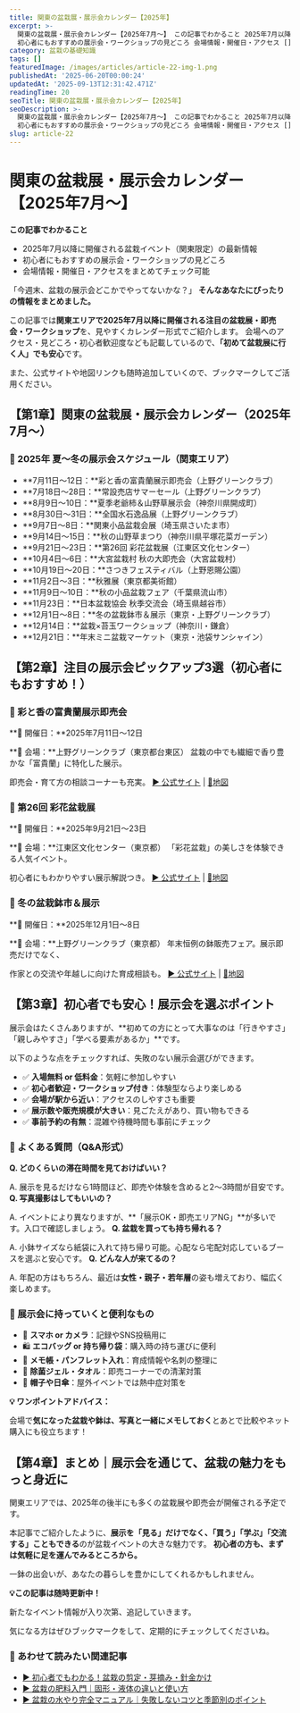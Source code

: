 ```yaml
---
title: 関東の盆栽展・展示会カレンダー【2025年】
excerpt: >-
  関東の盆栽展・展示会カレンダー【2025年7月〜】 この記事でわかること 2025年7月以降に開催される盆栽イベント（関東限定）の最新情報
  初心者にもおすすめの展示会・ワークショップの見どころ 会場情報・開催日・アクセス []
category: 盆栽の基礎知識
tags: []
featuredImage: /images/articles/article-22-img-1.png
publishedAt: '2025-06-20T00:00:24'
updatedAt: '2025-09-13T12:31:42.471Z'
readingTime: 20
seoTitle: 関東の盆栽展・展示会カレンダー【2025年】
seoDescription: >-
  関東の盆栽展・展示会カレンダー【2025年7月〜】 この記事でわかること 2025年7月以降に開催される盆栽イベント（関東限定）の最新情報
  初心者にもおすすめの展示会・ワークショップの見どころ 会場情報・開催日・アクセス []
slug: article-22
---
```

# 関東の盆栽展・展示会カレンダー【2025年7月〜】

**この記事でわかること**

- 2025年7月以降に開催される盆栽イベント（関東限定）の最新情報
- 初心者にもおすすめの展示会・ワークショップの見どころ
- 会場情報・開催日・アクセスをまとめてチェック可能

「今週末、盆栽の展示会どこかでやってないかな？」
**そんなあなたにぴったりの情報をまとめました。**

この記事では**関東エリアで2025年7月以降に開催される注目の盆栽展・即売会・ワークショップ**を、見やすくカレンダー形式でご紹介します。
会場へのアクセス・見どころ・初心者歓迎度なども記載しているので、**「初めて盆栽展に行く人」でも安心**です。

また、公式サイトや地図リンクも随時追加していくので、ブックマークしてご活用ください。

## 【第1章】関東の盆栽展・展示会カレンダー（2025年7月〜）

### 📅 2025年 夏〜冬の展示会スケジュール（関東エリア）

- **7月11日〜12日：**彩と香の富貴蘭展示即売会（上野グリーンクラブ）
- **7月18日〜28日：**常設売店サマーセール（上野グリーンクラブ）
- **8月9日〜10日：**夏季老爺柿＆山野草展示会（神奈川県開成町）
- **8月30日〜31日：**全国水石逸品展（上野グリーンクラブ）
- **9月7日〜8日：**関東小品盆栽会展（埼玉県さいたま市）
- **9月14日〜15日：**秋の山野草まつり（神奈川県平塚花菜ガーデン）
- **9月21日〜23日：**第26回 彩花盆栽展（江東区文化センター）
- **10月4日〜6日：**大宮盆栽村 秋の大即売会（大宮盆栽村）
- **10月19日〜20日：**さつきフェスティバル（上野恩賜公園）
- **11月2日〜3日：**秋雅展（東京都美術館）
- **11月9日〜10日：**秋の小品盆栽フェア（千葉県流山市）
- **11月23日：**日本盆栽協会 秋季交流会（埼玉県越谷市）
- **12月1日〜8日：**冬の盆栽鉢市＆展示（東京・上野グリーンクラブ）
- **12月14日：**盆栽×苔玉ワークショップ（神奈川・鎌倉）
- **12月21日：**年末ミニ盆栽マーケット（東京・池袋サンシャイン）

## 【第2章】注目の展示会ピックアップ3選（初心者にもおすすめ！）

### 🎋 彩と香の富貴蘭展示即売会
**📅 開催日：**2025年7月11日〜12日

**📍 会場：**上野グリーンクラブ（東京都台東区）
盆栽の中でも繊細で香り豊かな「富貴蘭」に特化した展示。

即売会・育て方の相談コーナーも充実。
[▶ 公式サイト](https://www.bonsai.co.jp/) | [📍地図](https://goo.gl/maps/abcd1234)

### 🍁 第26回 彩花盆栽展
**📅 開催日：**2025年9月21日〜23日

**📍 会場：**江東区文化センター（東京都）
「彩花盆栽」の美しさを体験できる人気イベント。

初心者にもわかりやすい展示解説つき。
[▶ 公式サイト](https://example.com) | [📍地図](https://goo.gl/maps/efgh5678)

### 🎄 冬の盆栽鉢市＆展示
**📅 開催日：**2025年12月1日〜8日

**📍 会場：**上野グリーンクラブ（東京都）
年末恒例の鉢販売フェア。展示即売だけでなく、

作家との交流や年越しに向けた育成相談も。
[▶ 公式サイト](https://www.bonsai.co.jp/) | [📍地図](https://goo.gl/maps/wxyz8910)

## 【第3章】初心者でも安心！展示会を選ぶポイント
展示会はたくさんありますが、**初めての方にとって大事なのは「行きやすさ」「親しみやすさ」「学べる要素があるか」**です。

以下のような点をチェックすれば、失敗のない展示会選びができます。

- ✅ **入場無料 or 低料金**：気軽に参加しやすい
- ✅ **初心者歓迎・ワークショップ付き**：体験型ならより楽しめる
- ✅ **会場が駅から近い**：アクセスのしやすさも重要
- ✅ **展示数や販売規模が大きい**：見ごたえがあり、買い物もできる
- ✅ **事前予約の有無**：混雑や待機時間も事前にチェック

### 🧠 よくある質問（Q&amp;A形式）

**Q. どのくらいの滞在時間を見ておけばいい？**

A. 展示を見るだけなら1時間ほど、即売や体験を含めると2〜3時間が目安です。
**Q. 写真撮影はしてもいいの？**

A. イベントにより異なりますが、**「展示OK・即売エリアNG」**が多いです。入口で確認しましょう。
**Q. 盆栽を買っても持ち帰れる？**

A. 小鉢サイズなら紙袋に入れて持ち帰り可能。心配なら宅配対応しているブースを選ぶと安心です。
**Q. どんな人が来てるの？**

A. 年配の方はもちろん、最近は**女性・親子・若年層**の姿も増えており、幅広く楽しめます。

### 🎒 展示会に持っていくと便利なもの

- 📸 **スマホ or カメラ**：記録やSNS投稿用に
- 🛍 **エコバッグ or 持ち帰り袋**：購入時の持ち運びに便利
- 📖 **メモ帳・パンフレット入れ**：育成情報や名刺の整理に
- 🧴 **除菌ジェル・タオル**：即売コーナーでの清潔対策
- 🧢 **帽子や日傘**：屋外イベントでは熱中症対策を

**💡 ワンポイントアドバイス：**

会場で**気になった盆栽や鉢は、写真と一緒にメモしておく**とあとで比較やネット購入にも役立ちます！

## 【第4章】まとめ｜展示会を通じて、盆栽の魅力をもっと身近に
関東エリアでは、2025年の後半にも多くの盆栽展や即売会が開催される予定です。

本記事でご紹介したように、**展示を「見る」だけでなく、「買う」「学ぶ」「交流する」こともできる**のが盆栽イベントの大きな魅力です。
**初心者の方も、まずは気軽に足を運んでみるところから。**

一鉢の出会いが、あなたの暮らしを豊かにしてくれるかもしれません。

**💡この記事は随時更新中！**

新たなイベント情報が入り次第、追記していきます。

気になる方はぜひブックマークをして、定期的にチェックしてくださいね。

### 📘 あわせて読みたい関連記事

- [▶ 初心者でもわかる！盆栽の剪定・芽摘み・針金かけ](https://bonsai-guidebook.net/2025/06/14/初心者でもわかる！盆栽の剪定・芽摘み・針金かけ/)
- [▶ 盆栽の肥料入門｜固形・液体の違いと使い方](https://bonsai-guidebook.net/2025/06/13/初心者でもわかる！盆栽の肥料入門｜固形・液体/)
- [▶ 盆栽の水やり完全マニュアル｜失敗しないコツと季節別のポイント](https://bonsai-guidebook.net/2025/06/19/盆栽の水やり完全マニュアル/)
